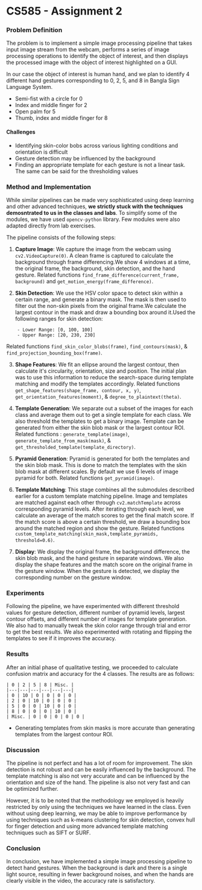 # CS585 - Assignment 2
### Problem Definition
The problem is to implement a simple image processing pipeline that takes input image stream from the webcam, performs a series of image processing operations to identify the object of interest, and then displays the processed image with the object of interest highlighted on a GUI. 

In our case the object of interest is human hand, and we plan to identify 4 different hand gestures corresponding to 0, 2, 5, and 8 in Bangla Sign Language System. 
- Semi-fist with a circle for 0
- Index and middle finger for 2
- Open palm for 5
- Thumb, index and middle finger for 8

#### Challenges
- Identifying skin-color bobs across various lighting conditions and orientation is difficult 
- Gesture detection may be influenced by the background 
- Finding an appropriate template for each gesture is not a linear task. The same can be said for the thresholding values

### Method and Implementation 
While similar pipelines can be made very sophisticated using deep learning and other advanced techniques, **we strictly stuck with the techniques demosntrated to us in the classes and labs**. To simplify some of the modules, we have used `opencv-python` library. Few modules were also adapted directly from lab exercises. 

The pipeline consists of the following steps:

1. **Capture Image**: We capture the image from the webcam using `cv2.VideoCapture(0)`. A clean frame is captured to calculate the background through frame differencing.We show 4 windows at a time, the original frame, the background, skin detection, and the hand gesture. Related functions `find_frame_difference(current_frame, background)` and `get_motion_energy(frame_difference)`.
   
2. **Skin Detection**: We use the HSV color space to detect skin within a certain range, and generate a binary mask. The mask is then used to filter out the non-skin pixels from the original frame.We calculate the largest contour in the mask and draw a bounding box around it.Used the following ranges for skin detection:
```
    - Lower Range: [0, 100, 100]
    - Upper Range: [20, 230, 230]

```
Related functions `find_skin_color_blobs(frame)`, `find_contours(mask)`, & `find_projection_bounding_box(frame)`.

3. **Shape Features**: We fit an ellipse around the largest contour, then calculate it's circularity, orientation, size and position. The initial plan was to use this information to reduce the search-space during template matching and modify the templates accordingly. Related functions `get_shape_features(shape_frame, contour, x, y)`, `get_orientation_features(moment)`, & `degree_to_plaintext(theta)`.

4. **Template Generation**: We separate out a subset of the images for each class and average them out to get a single template for each class. We also threshold the templates to get a binary image. Template can be generated from either the skin blob mask or the largest contour ROI. Related functions :
`generate_template(image)`, `generate_template_from_mask(mask)`, & `get_thresholded_template(template_directory)`.

5. **Pyramid Generation**: Pyramid is generated for both the templates and the skin blob mask. This is done to match the templates with the skin blob mask at different scales. By default we use 6 levels of image pyramid for both. Related functions `get_pyramid(image)`.

6. **Template Matching**: This stage combines all the submodules described earlier for a custom template matching pipeline. Image and templates are matched against each other through `cv2.matchTemplate` across corresponding pyramid levels. After iterating through each level, we calculate an average of the match scores to get the final match score. If the match score is above a certain threshold, we draw a bounding box around the matched region and show the gesture. Related functions `custom_template_matching(skin_mask,template_pyramids,  threshold=0.6)`.

7. **Display**: We display the original frame, the background difference, the skin blob mask, and the hand gesture in separate windows. We also display the shape features and the match score on the original frame in the gesture window. When the gesture is detected, we display the corresponding number on the gesture window. 


### Experiments 
Following the pipeline, we have experimented with different threshold values for gesture detection, different number of pyramid levels, largest contour offsets, and different number of images for template generation. We also had to manually tweak the skin color range through trial and error to get the best results. We also experimented with rotating and flipping the templates to see if it improves the accuracy.

### Results
After an initial phase of qualitative testing, we proceeded to calculate confusion matrix and accuracy for the 4 classes. The results are as follows:

```
| 0 | 2 | 5 | 8 | Misc. |
|---|---|---|---|---|---|
| 0 | 10 | 0 | 0 | 0 | 0 |
| 2 | 0 | 10 | 0 | 0 | 0 |
| 5 | 0 | 0 | 10 | 0 | 0 |
| 8 | 0 | 0 | 0 | 10 | 0 |
| Misc. | 0 | 0 | 0 | 0 | 0 |
```
- Generating templates from skin masks is more accurate than generating templates from the largest contour ROI.

### Discussion 
The pipeline is not perfect and has a lot of room for improvement. The skin detection is not robust and can be easily influenced by the background. The template matching is also not very accurate and can be influenced by the orientation and size of the hand. The pipeline is also not very fast and can be optimized further.

However, it is to be noted that the methodology we employed is heavily restricted by only using the techniques we have learned in the class. Even without using deep learning, we may be able to improve performance by using techniques such as k-means clustering for skin detection, convex hull for finger detection and using more advanced template matching techniques such as SIFT or SURF.

### Conclusion
In conclusion, we have implemented a simple image processing pipeline to detect hand gestures. When the background is dark and there is a single light source, resulting in fewer background noises, and when the hands are clearly visible in the video, the accuracy rate is satisfactory.
